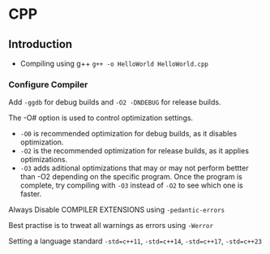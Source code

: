 # CPP

## Introduction

* Compiling using g++ `g++ -o HelloWorld HelloWorld.cpp`  

### Configure Compiler

Add `-ggdb` for debug builds and `-O2 -DNDEBUG` for release builds.

The -O# option is used to control optimization settings.  
* `-O0` is recommended optimization for debug builds, as it disables optimization.  
* `-O2` is the recommended optimization for release builds, as it applies optimizations.
* `-O3` adds aditional optimizations that may or may not perform bettter than -O2 depending on the specific program. Once the program is complete, try compiling with `-O3` instead of `-O2` to see which one is faster.

Always Disable COMPILER EXTENSIONS using `-pedantic-errors`  

Best practise is to trweat all warnings as errors using `-Werror`  

Setting a language standard `-std=c++11`, `-std=c++14`, `-std=c++17`, `-std=c++23`  
